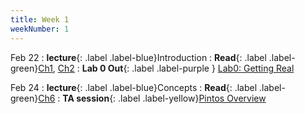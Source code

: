 ```yaml
---
title: Week 1
weekNumber: 1
---
```


Feb 22
: **lecture**{: .label .label-blue}Introduction
  : **Read**{: .label .label-green}[Ch1](https://pages.cs.wisc.edu/~remzi/OSTEP/dialogue-threeeasy.pdf), [Ch2](https://pages.cs.wisc.edu/~remzi/OSTEP/intro.pdf)
: **Lab 0 Out**{: .label .label-purple } [Lab0: Getting Real](https://flyingpig-1.gitbook.io/pintos_v1/project-description/lab0-booting)

Feb 24
: **lecture**{: .label .label-blue}Concepts
  : **Read**{: .label .label-green}[Ch6](https://pages.cs.wisc.edu/~remzi/OSTEP/cpu-mechanisms.pdf)
: **TA session**{: .label .label-yellow}[Pintos Overview](#)
